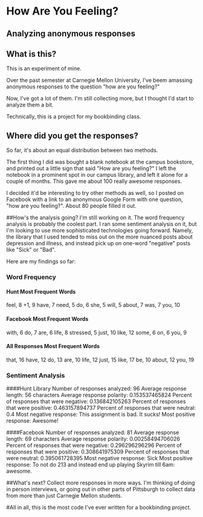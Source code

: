 # How Are You Feeling?
## Analyzing anonymous responses

## What is this?
This is an experiment of mine. 

Over the past semester at Carnegie Mellon University, I've beem amassing anonymous responses to the question "how are you feeling?"

Now, I've got a lot of them. I'm still collecting more, but I thought I'd start to analyze them a bit. 

Technically, this is a project for my bookbinding class.

## Where did you get the responses?
So far, it's about an equal distribution between two methods. 

The first thing I did was bought a blank notebook at the campus bookstore, and printed out a little sign that said "How are you feeling?" I left the notebook in a prominent spot in our campus library, and left it alone for a couple of months. This gave me about 100 really awesome responses.

I decided it'd be interesting to try other methods as well, so I posted on Facebook with a link to an anonymous Google Form with one question, "how are you feeling?". About 80 people filled it out.

##How's the analysis going?
I'm still working on it. The word frequency analysis is probably the coolest part. I ran some sentiment analysis on it, but I'm looking to use more sophisticated technologies going forward. Namely, the library that I used tended to miss out on the more nuanced posts about depression and illness, and instead pick up on one-word "negative" posts like "Sick" or "Bad". 

Here are my findings so far:

### Word Frequency
#### Hunt Most Frequent Words
feel, 8
+1, 9
have, 7
need, 5
do, 6
she, 5
will, 5
about, 7
was, 7
you, 10

#### Facebook Most Frequent Words
with, 6
do, 7
are, 6
life, 8
stressed, 5
just, 10
like, 12
some, 6
on, 6
you, 9

#### All Responses Most Frequent Words
that, 16
have, 12
do, 13
are, 10
life, 12
just, 15
like, 17
be, 10
about, 12
you, 19

### Sentiment Analysis
####Hunt Library
Number of responses analyzed: 96
Average response length: 56 characters
Average response polarity: 0.153537465824
Percent of responses that were negative: 0.136842105263
Percent of responses that were positive: 0.463157894737
Percent of responses that were neutral: 0.4
Most negative response: This assignment is bad. It sucks!
Most positive response: Awesome!


####Facebook
Number of responses analyzed: 81
Average response length: 69 characters
Average response polarity: 0.00258494706026
Percent of responses that were negative: 0.296296296296
Percent of responses that were positive: 0.308641975309
Percent of responses that were neutral: 0.395061728395
Most negative response: Sick
Most positive response: To not do 213 and instead end up playing Skyrim till 6am: awesome. 

##What's next?
Collect more responses in more ways. I'm thinking of doing in person interviews, or going out in other parts of Pittsburgh to collect data from more than just Carnegie Mellon students.

#All in all, this is the most code I've ever written for a bookbinding project.